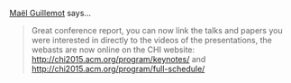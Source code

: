 <a href="http://www.klewel.com" rel="nofollow noopener" target="_blank">Maël Guillemot</a> says…
>	Great conference report, you can now link the talks and papers you were interested in directly to the videos of the presentations, the webasts are now online on the CHI website: http://chi2015.acm.org/program/keynotes/ and http://chi2015.acm.org/program/full-schedule/
